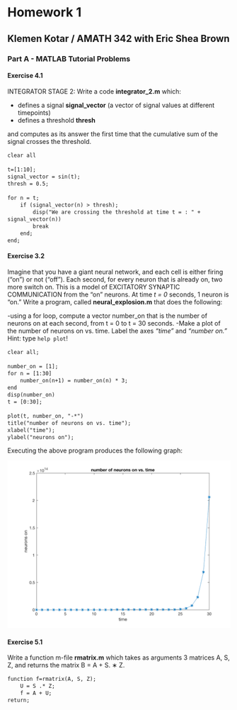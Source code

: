 # Homework 1
## Klemen Kotar / AMATH 342 with Eric Shea Brown

### Part A - MATLAB Tutorial Problems

#### Exercise 4.1

INTEGRATOR STAGE 2: Write a code **integrator_2.m** which:

- defines a signal **signal_vector** (a vector of signal values at different timepoints) 
- defines a threshold **thresh**

and computes as its answer the first time that the cumulative sum of the signal crosses the threshold.

```
clear all

t=[1:10];
signal_vector = sin(t);
thresh = 0.5;

for n = t;
    if (signal_vector(n) > thresh);
        disp("We are crossing the threshold at time t = : " + signal_vector(n))
        break
    end;
end;
```

#### Exercise 3.2

Imagine that you have a giant neural network, and each cell is either firing (“on”) or not (“off”). Each second, for every neuron that is already on, two more switch on. This is a model of EXCITATORY SYNAPTIC COMMUNICATION from the “on” neurons. At time *t = 0* seconds, 1 neuron is “on.” Write a program, called **neural_explosion.m** that does the following:

-using a for loop, compute a vector number_on that is the number of neurons on at each second, from t = 0 to t = 30 seconds.
-Make a plot of the number of neurons on vs. time. Label the axes *“time”* and *“number on.”* Hint: type ```help plot```!

```
clear all;

number_on = [1];
for n = [1:30]
    number_on(n+1) = number_on(n) * 3;
end
disp(number_on)
t = [0:30];

plot(t, number_on, "-*")
title("number of neurons on vs. time");
xlabel("time");
ylabel("neurons on");
```
Executing the above program produces the following graph:


![alt text](number_of_neurons_on_vs_time.png)


#### Exercise 5.1

Write a function m-file **rmatrix.m** which takes as arguments 3 matrices A, S, Z, and returns the matrix B = A + S. ∗ Z.

```
function f=rmatrix(A, S, Z);
    U = S .* Z;
    f = A + U;
return;
```
